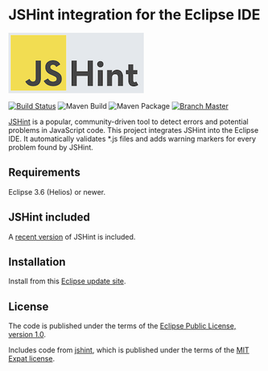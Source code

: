 JSHint integration for the Eclipse IDE
======================================

![JSHint](jshint.png)

[![Build Status](https://travis-ci.com/laurentmuller/jshint-eclipse.svg?branch=master)](https://travis-ci.com/laurentmuller/jshint-eclipse) ![Maven Build](https://github.com/laurentmuller/jshint-eclipse/workflows/Maven%20Build/badge.svg) ![Maven Package](https://github.com/laurentmuller/jshint-eclipse/workflows/Maven%20Package/badge.svg) [![Branch Master](https://img.shields.io/badge/branch-master-blue.svg)](https://github.com/laurentmuller/jshint-eclipse/tree/master)

[JSHint](http://www.jshint.com/about/) is a popular, community-driven tool to detect errors and potential problems in JavaScript code. This project integrates JSHint into the Eclipse IDE. It automatically validates \*.js files and adds warning markers for every problem found by JSHint.

Requirements
------------

Eclipse 3.6 (Helios) or newer.

JSHint included
---------------

A [recent version](https://github.com/laurentmuller/jshint-eclipse/tree/master/com.eclipsesource.jshint/src/com/jshint) of JSHint is included.

Installation
------------

Install from this [Eclipse update site](https://www.bibi.nu/jshint-eclipse/index.html).

License
-------

The code is published under the terms of the [Eclipse Public License, version 1.0](http://www.eclipse.org/legal/epl-v10.html).

Includes code from [jshint](https://github.com/jshint/jshint/), which is published under the terms of the [MIT Expat license](https://www.gnu.org/licenses/license-list.html#Expat).
